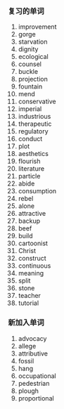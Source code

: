 ### 复习的单词

1. improvement
2. gorge
3. starvation
4. dignity
5. ecological
6. counsel
7. buckle
8. projection
9. fountain
10. mend
11. conservative
12. imperial
13. industrious
14. therapeutic
15. regulatory
16. conduct
17. plot
18. aesthetics
19. flourish
20. literature
21. particle
22. abide
23. consumption
24. rebel
25. alone
26. attractive
27. backup
28. beef
29. build
30. cartoonist
31. Christ
32. construct
33. continuous
34. meaning
35. split
36. stone
37. teacher
38. tutorial





### 新加入单词

1. advocacy
2. allege
3. attributive
4. fossil
5. hang
6. occupational
7. pedestrian
8. plough
9. proportional



